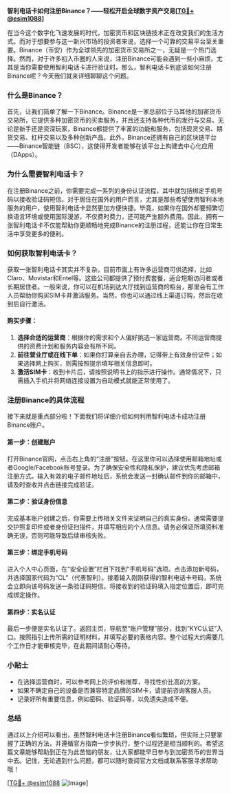 **智利电话卡如何注册Binance？——轻松开启全球数字资产交易[[TG💪+ @esim1088](https://t.me/s/esim1088)]**

在当今这个数字化飞速发展的时代，加密货币和区块链技术正在改变我们的生活方式。而对于想要参与这一新兴市场的投资者来说，选择一个可靠的交易平台至关重要。Binance（币安）作为全球领先的加密货币交易所之一，无疑是一个热门选择。然而，对于许多初入币圈的人来说，注册Binance可能会遇到一些小麻烦，尤其是当你需要使用智利电话卡进行验证时。那么，智利电话卡到底该如何注册Binance呢？今天我们就来详细聊聊这个问题。

### 什么是Binance？

首先，让我们简单了解一下Binance。Binance是一家总部位于马耳他的加密货币交易所，它提供多种加密货币的买卖服务，并且还支持各种代币的发行与交易。无论是新手还是资深玩家，Binance都提供了丰富的功能和服务，包括现货交易、期货交易、杠杆交易以及多种创新产品。此外，Binance还拥有自己的区块链平台——Binance智能链（BSC），这使得开发者能够在该平台上构建去中心化应用（DApps）。

### 为什么需要智利电话卡？

在注册Binance之前，你需要完成一系列的身份认证流程，其中就包括绑定手机号码以接收验证码短信。对于居住在国外的用户而言，尤其是那些希望使用智利本地服务的用户，使用智利电话卡显然更加方便快捷。毕竟，如果你在国外却要频繁切换语言环境或使用国际漫游，不仅费时费力，还可能产生额外费用。因此，拥有一张智利电话卡不仅能帮助你更顺畅地完成Binance的注册过程，还能让你在日常生活中享受更多的便利。

### 如何获取智利电话卡？

获取一张智利电话卡其实并不复杂。目前市面上有许多运营商可供选择，比如Claro、Movistar和Entel等。这些公司都提供了预付费套餐，适合短期访问者或者长期居住者。一般来说，你可以在机场到达大厅找到运营商的柜台，那里会有工作人员帮助你购买SIM卡并激活服务。当然，你也可以通过线上渠道订购，然后在收到后自行激活。

#### 购买步骤：

1. **选择合适的运营商**：根据你的需求和个人偏好挑选一家运营商。不同运营商提供的资费计划和服务内容会有所不同。
2. **前往营业厅或在线下单**：如果你打算亲自去办理，记得带上有效身份证件；如果选择网上购买，则需按照提示填写相关信息即可。
3. **激活SIM卡**：收到卡片后，请按照说明书上的指示进行操作。通常情况下，只需插入手机并将网络连接设置为自动模式就能正常使用了。

### 注册Binance的具体流程

接下来就是重点部分啦！下面我们将详细介绍如何利用智利电话卡成功注册Binance账户。

#### 第一步：创建账户

打开Binance官网，点击右上角的“注册”按钮。在这里你可以选择使用邮箱地址或者Google/Facebook账号登录。为了确保安全性和隐私保护，建议优先考虑邮箱注册方式。输入有效的电子邮件地址后，系统会发送一封确认邮件到你的邮箱中，请及时查收并点击链接完成验证。

#### 第二步：验证身份信息

完成基本账户创建之后，你需要上传相关文件来证明自己的真实身份。通常需要提交护照复印件或者身份证扫描件，并填写相应的个人信息。请务必保证所填资料准确无误，否则可能导致后续审核失败。

#### 第三步：绑定手机号码

进入个人中心页面，在“安全设置”栏目下找到“手机号码”选项。点击添加新号码，并选择国家代码为“CL”（代表智利）。接着输入刚刚获得的智利电话卡号码，系统会立即向该号码发送一条验证码短信。将接收到的验证码填入指定位置后，即可完成绑定操作。

#### 第四步：实名认证

最后一步便是实名认证了。返回主页，导航至“账户管理”部分，找到“KYC认证”入口。按照指引上传所需的证明材料，并填写必要的表格内容。整个过程大约需要几个工作日才能审核完毕，在此期间请耐心等待。

### 小贴士

- 在选择运营商时，可以参考网上的评价和推荐，寻找性价比高的方案。
- 如果不确定自己的设备是否兼容特定品牌的SIM卡，请提前咨询客服人员。
- 记录好所有重要信息，例如密码、验证码等，以免遗失造成不便。

### 总结

通过以上介绍可以看出，虽然智利电话卡注册Binance看似繁琐，但实际上只要掌握了正确的方法，并遵循官方指南一步步执行，整个过程还是相当顺利的。希望这篇文章能够帮助到正在为此苦恼的朋友，让大家都能早日参与到加密货币的世界当中去。记住，无论遇到什么问题，都可以随时查阅官方文档或联系客服寻求帮助哦！

[[TG💪+ @esim1088](https://t.me/s/esim1088) ![Image](https://i.postimg.cc/4NQfJmqS/Snipaste-2025-05-13-00-14-12.png)]